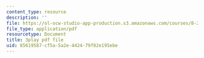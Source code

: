 ```yaml
---
content_type: resource
description: ''
file: https://ol-ocw-studio-app-production.s3.amazonaws.com/courses/8-20-introduction-to-special-relativity-january-iap-2021/85619587cf5a5a2e442479f82e195ebe_naTiUQOq34.pdf
file_type: application/pdf
resourcetype: Document
title: 3play pdf file
uid: 85619587-cf5a-5a2e-4424-79f82e195ebe
---
```

